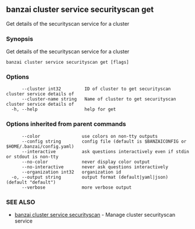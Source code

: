 ## banzai cluster service securityscan get

Get details of the securityscan service for a cluster

### Synopsis

Get details of the securityscan service for a cluster

```
banzai cluster service securityscan get [flags]
```

### Options

```
      --cluster int32         ID of cluster to get securityscan cluster service details of
      --cluster-name string   Name of cluster to get securityscan cluster service details of
  -h, --help                  help for get
```

### Options inherited from parent commands

```
      --color                use colors on non-tty outputs
      --config string        config file (default is $BANZAICONFIG or $HOME/.banzai/config.yaml)
      --interactive          ask questions interactively even if stdin or stdout is non-tty
      --no-color             never display color output
      --no-interactive       never ask questions interactively
      --organization int32   organization id
  -o, --output string        output format (default|yaml|json) (default "default")
      --verbose              more verbose output
```

### SEE ALSO

* [banzai cluster service securityscan](banzai_cluster_service_securityscan.md)	 - Manage cluster securityscan service

